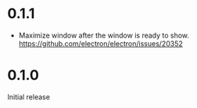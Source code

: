 # 0.1.1

- Maximize window after the window is ready to show.  
  https://github.com/electron/electron/issues/20352

# 0.1.0

Initial release
